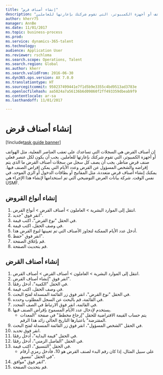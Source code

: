 ```yaml
--- 
title: "إنشاء أصناف قرض"
description: "إن أصناف القرض هي السجلات التي تساعدك على تعقب العناصر الفعلية، مثل الهواتف أو أجهزة الكمبيوتر، التي تقوم شركتك بإعارتها للعاملين."
author: kherr75
manager: AnnBe
ms.date: 11/01/2017
ms.topic: business-process
ms.prod: 
ms.service: dynamics-365-talent
ms.technology: 
audience: Application User
ms.reviewer: rschloma
ms.search.scope: Operations, Talent
ms.search.region: Global
ms.author: kherr
ms.search.validFrom: 2016-06-30
ms.dyn365.ops.version: AX 7.0.0
ms.translationtype: HT
ms.sourcegitcommit: 950237499441e7f1d5b9e3355c4bd9513ad3783e
ms.openlocfilehash: aa5824a7a56136b6d09860f2ff493359dbeab9f9
ms.contentlocale: ar-sa
ms.lasthandoff: 11/01/2017

---
```

# <a name="create-loan-items"></a>إنشاء أصناف قرض

[!include[task guide banner](../../includes/task-guide-banner.md)]

إن أصناف القرض هي السجلات التي تساعدك على تعقب العناصر الفعلية، مثل الهواتف أو أجهزة الكمبيوتر، التي تقوم شركتك بإعارتها للعاملين. يجب أن يكون لكل عنصر فعلي صنف قرض مناظر. يجب أن يصف كل سجل من سجلات أصناف القرض ما الذي يتم إقراضه والشخص المسؤول عن القرض وعدد الأيام التي يمكن إقراض الصنف فيها. يمكنك إنشاء أصناف قرض متعددة، مثل المفاتيح أو بطاقات الدخول أو الزي الموحد، في نفس الوقت. شركة بيانات العرض التوضيحي التي تم استخدامها لإنشاء هذا الإجراء هي USMF.


## <a name="create-loan-types"></a>إنشاء أنواع القروض
1. انتقل إلى الموارد البشرية > العاملون > أصناف القرض > أنواع القرض.
2. انقر فوق "جديد".
3. في الحقل "نوع القرض"، اكتب قيمة.
4. في وصف الحقل، اكتب قيمة.
5. أدخل عدد الأيام الممكنة لتجاوز الأصناف التي تم تعيينها لنوع القرض هذا. 
6. انقر فوق "حفظ".
7. قم بإغلاق الصفحة.
8. قم بتحديث الصفحة.

## <a name="create-loan-items"></a>إنشاء أصناف القرض
1. انتقل إلى الموارد البشرية > العاملون > أصناف القرض > أصناف القرض‬.
2. انقر فوق "إنشاء أصناف القرض‬".
3. في الحقل "الكمية‬"، أدخل رقمًا.
4. في وصف الحقل، اكتب قيمة.
5. في الحقل "نوع القرض"، انقر فوق زر القائمة المنسدلة لفتح البحث.
6. في القائمة، قم بالبحث عن السجل المطلوب وحدده.
7. في القائمة، انقر فوق الارتباط في الصف المحدد.
8. يستخدم لإدخال عدد الأيام المسموح بإقراض الصنف فيها.
    * يتم حساب القيمة الافتراضية للحقل "إرجاع مخطط‬" في صفحة "المعدات المقترضة‬" باعتبارها التاريخ الحالي زائد هذا الرقم.  
9. في الحقل "الشخص المسؤول‬"، انقر فوق زر القائمة المنسدلة لفتح البحث.
10. انقر فوق تحديد.
11. في الحقل "‏‫قيمة البداية‬"، أدخل رقمًا.
12. في الحقل "الفاصل الزمني"، أدخل رقمًا.
13. في الحقل "التنسيق"، اكتب قيمة.
    * على سبيل المثال، إذا كان رقم البدء لصنف القرض هو 10، فأدخل رمزي أرقام في الحقل "تنسيق".  
14. انقر فوق "موافق".
15. قم بتحديث الصفحة.


